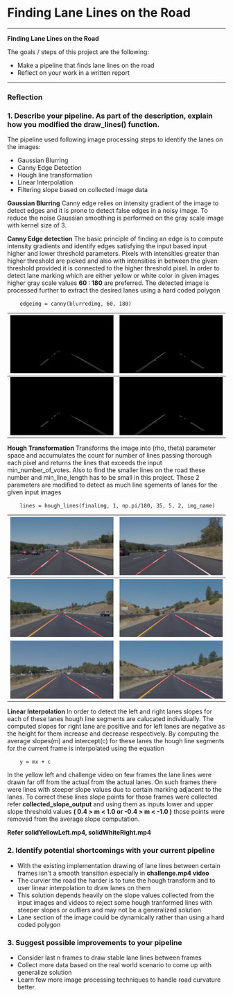 # **Finding Lane Lines on the Road** 


---

**Finding Lane Lines on the Road**

The goals / steps of this project are the following:
* Make a pipeline that finds lane lines on the road
* Reflect on your work in a written report


[//]: # (Image References)

[image1]: ./examples/grayscale.jpg "Grayscale"
[image2]: ./test_images_roi_output/solidWhiteCurve.jpg "roi1" 
[image3]: ./test_images_roi_output/solidWhiteRight.jpg "roi2"
[image4]: ./test_images_roi_output/solidYellowCurve.jpg "roi3"
[image5]: ./test_images_roi_output/solidYellowCurve2.jpg "roi4"
[image6]: ./test_images_roi_output/solidYellowLeft.jpg "roi5"
[image7]: ./test_images_output/solidWhiteCurve.jpg "lm1"
[image8]: ./test_images_output/solidWhiteRight.jpg "lm2"
[image9]: ./test_images_output/solidYellowCurve.jpg "lm3"
[image10]: ./test_images_output/solidYellowCurve2.jpg "lm4"
[image11]: ./test_images_output/solidYellowLeft.jpg "lm5"
[image12]: ./test_images_output/whiteCarLaneSwitch.jpg "lm5"


---

### Reflection

### 1. Describe your pipeline. As part of the description, explain how you modified the draw_lines() function.

The pipeline used following image processing steps to identify the lanes on the images:
* Gaussian Blurring
* Canny Edge Detection
* Hough line transformation
* Linear Interpolation
* Filtering slope based on collected image data

**Gaussian Blurring**
    Canny edge relies on intensity gradient of the image to detect edges and it is prone to detect false edges in a 
    noisy image. To reduce the noise Gaussian smoothing is performed on the gray scale image with kernel size of 3.
    
**Canny Edge detection**
    The basic principle of finding an edge is to compute intensity gradients and identify edges satisfying the input
    based input higher and lower threshold parameters. Pixels with intensities greater than higher threshold are picked
    and also with intensities in between the given threshold provided it is connected to the higher threshold
    pixel. In order to detect lane marking which are either yellow or white color in given images higher gray scale
    values **60 : 180** are preferred. The detected image is processed further to extract the desired lanes using a hard
    coded polygon
    
```
    edgeimg = canny(blurredimg, 60, 180)
 ```

 ![image2] | ![image6]
  --------- | ----------
![image2] | ![image6] 

**Hough Transformation**
    Transforms the image into (rho, theta) parameter space and accumulates the count for number of lines passing thorough
    each pixel and returns the lines that exceeds the input min_number_of_votes. Also to find the smaller lines on
    the road these number and min_line_length has to be small in this project. These 2 parameters are modified to detect as much
    line sgements of lanes for the given input images
    
```
    lines = hough_lines(finalimg, 1, np.pi/180, 35, 5, 2, img_name)
```
 
 ![image7] | ![image8]
 --------- | ------------
 ![image9] | ![image10] 
![image11] | ![image12]

**Linear Interpolation**
    In order to detect the left and right lanes slopes for each of these lanes hough line segments are calucated
    individually. The computed slopes for right lane are positive and for left lanes are negative as the height for
    them increase and decrease respectively. By computing the average slopes(m) and intercept(c) for these lanes the
    hough line segments for the current frame is interpolated using the equation
    
```
    y = mx + c
```    

   In the yellow left and challenge video on few frames the lane lines were drawn far off from the actual from the actual
   lanes. On such frames there were lines with steeper slope values due to certain marking adjacent to the lanes. To correct
   these lines slope points for those frames were collected refer **collected_slope_output** and using
   them as inputs lower and upper slope threshold values **( 0.4 > m < 1.0  or -0.4 > m < -1.0 )** those points were
   removed from the average slope computation.
    
**Refer solidYellowLeft.mp4, solidWhiteRight.mp4**

### 2. Identify potential shortcomings with your current pipeline

* With the existing implementation drawing of lane lines between certain frames isn't a smooth transition especially in
**challenge.mp4 video**
* The curvier the road the harder is to tune the hough transform and to user linear interpolation to draw lanes
on them
* This solution depends heavily on the slope values collected from the input images and videos to reject
 some hough tranformed lines with steeper slopes or outliers and may not be a generalized solution 
* Lane section of the image could be dynamically rather than using a hard coded polygon

### 3. Suggest possible improvements to your pipeline

* Consider last n frames to draw stable lane lines between frames
* Collect more data based on the real world scenario to come up with generalize solution
* Learn few more image processing techniques to handle road curvature better.
